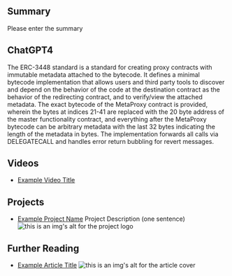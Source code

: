 ## Summary

Please enter the summary

## ChatGPT4

The ERC-3448 standard is a standard for creating proxy contracts with immutable metadata attached to the bytecode. It defines a minimal bytecode implementation that allows users and third party tools to discover and depend on the behavior of the code at the destination contract as the behavior of the redirecting contract, and to verify/view the attached metadata. The exact bytecode of the MetaProxy contract is provided, wherein the bytes at indices 21-41 are replaced with the 20 byte address of the master functionality contract, and everything after the MetaProxy bytecode can be arbitrary metadata with the last 32 bytes indicating the length of the metadata in bytes. The implementation forwards all calls via DELEGATECALL and handles error return bubbling for revert messages.

## Videos

- [Example Video Title](https://www.youtube.com/watch?v=TDGq4aeevgY)

## Projects

- [Example Project Name](https://xxxx.xxx/xxxxx) Project Description (one sentence) ![this is an img's alt for the project logo](https://xxxx.xxx/project-logo.xxx)

## Further Reading

- [Example Article Title](https://xxxx.xxx/xxxxx) ![this is an img's alt for the article cover](https://xxxx.xxx/article-cover.xxx)
